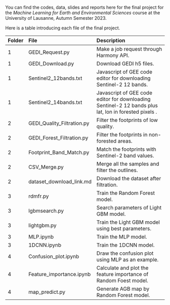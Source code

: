 You can find the codes, data, slides and reports here for the final project for the *Machine Learning for Earth and Environmental Sciences* course at the University of Lausanne, Autumn Semester 2023.

Here is a table introducing each file of the final project.

| Folder    | File | Description    |
| :------- | :------ | :------- |
| 1     | GEDI_Request.py   | Make a job request through Harmony API.     |
| 1 | GEDI_Download.py | Download GEDI h5 files. |
| 1 | Sentinel2_12bands.txt | Javascript of GEE code editor for downloading Sentinel-2 12 bands. |
|1 | Sentinel2_14bands.txt | Javascript of GEE code editor for downloading Sentinel-2 12 bands plus lat, lon in forested pixels .|
|2| GEDI_Quality_Filtration.py | Filter the footprints of low quality.|
|2| GEDI_Forest_Filtration.py | Filter the footprints in non-forested areas.|
|2| Footprint_Band_Match.py | Match the footprints with Sentinel-2 band values.|
|2| CSV_Merge.py | Merge all the samples and filter the outlines.|
|2| dataset_download_link.md | Download the dataset after filtration.|
|3| rdmfr.py| Train the Random Forest model.|
|3| lgbmsearch.py| Search parameters of Light GBM model.|
|3| lightgbm.py| Train the Light GBM model using best parameters.|
|3| MLP.ipynb| Train the MLP model.|
|3| 1DCNN.ipynb| Train the 1DCNN model.|
|4| Confusion_plot.ipynb| Draw the confusion plot using MLP as an example.|
|4| Feature_importance.ipynb| Calculate and plot the feature importance of Random Foest model.|
|4| map_predict.py| Generate AGB map by Random Forest model.|
